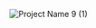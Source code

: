 ![Project Name 9 (1)](https://github.com/user-attachments/assets/f119d839-25a5-46c0-987a-5d561646d8c3)
